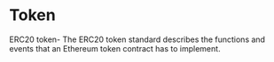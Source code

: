 # Token
ERC20 token- The ERC20 token standard describes the functions and events that an Ethereum token contract has to implement.

